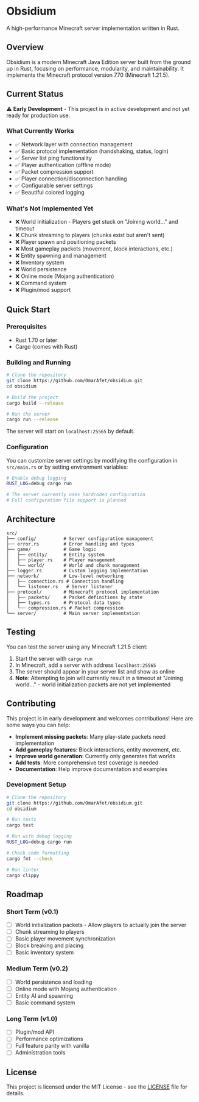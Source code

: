 # Obsidium

A high-performance Minecraft server implementation written in Rust.

## Overview

Obsidium is a modern Minecraft Java Edition server built from the ground up in Rust, focusing on performance, modularity, and maintainability. It implements the Minecraft protocol version 770 (Minecraft 1.21.5).

## Current Status

⚠️ **Early Development** - This project is in active development and not yet ready for production use.

### What Currently Works

- ✅ Network layer with connection management
- ✅ Basic protocol implementation (handshaking, status, login)
- ✅ Server list ping functionality
- ✅ Player authentication (offline mode)
- ✅ Packet compression support
- ✅ Player connection/disconnection handling
- ✅ Configurable server settings
- ✅ Beautiful colored logging

### What's Not Implemented Yet

- ❌ World initialization - Players get stuck on "Joining world..." and timeout
- ❌ Chunk streaming to players (chunks exist but aren't sent)
- ❌ Player spawn and positioning packets
- ❌ Most gameplay packets (movement, block interactions, etc.)
- ❌ Entity spawning and management
- ❌ Inventory system
- ❌ World persistence
- ❌ Online mode (Mojang authentication)
- ❌ Command system
- ❌ Plugin/mod support

## Quick Start

### Prerequisites

- Rust 1.70 or later
- Cargo (comes with Rust)

### Building and Running

```bash
# Clone the repository
git clone https://github.com/OmarAfet/obsidium.git
cd obsidium

# Build the project
cargo build --release

# Run the server
cargo run --release
```

The server will start on `localhost:25565` by default.

### Configuration

You can customize server settings by modifying the configuration in `src/main.rs` or by setting environment variables:

```bash
# Enable debug logging
RUST_LOG=debug cargo run

# The server currently uses hardcoded configuration
# Full configuration file support is planned
```

## Architecture

```
src/
├── config/          # Server configuration management
├── error.rs         # Error handling and types
├── game/            # Game logic
│   ├── entity/      # Entity system
│   ├── player.rs    # Player management
│   └── world/       # World and chunk management
├── logger.rs        # Custom logging implementation
├── network/         # Low-level networking
│   ├── connection.rs # Connection handling
│   └── listener.rs   # Server listener
├── protocol/        # Minecraft protocol implementation
│   ├── packets/     # Packet definitions by state
│   ├── types.rs     # Protocol data types
│   └── compression.rs # Packet compression
└── server/          # Main server implementation
```

## Testing

You can test the server using any Minecraft 1.21.5 client:

1. Start the server with `cargo run`
2. In Minecraft, add a server with address `localhost:25565`
3. The server should appear in your server list and show as online
4. **Note**: Attempting to join will currently result in a timeout at "Joining world..." - world initialization packets are not yet implemented

## Contributing

This project is in early development and welcomes contributions! Here are some ways you can help:

- **Implement missing packets**: Many play-state packets need implementation
- **Add gameplay features**: Block interactions, entity movement, etc.
- **Improve world generation**: Currently only generates flat worlds
- **Add tests**: More comprehensive test coverage is needed
- **Documentation**: Help improve documentation and examples

### Development Setup

```bash
# Clone the repository
git clone https://github.com/OmarAfet/obsidium.git
cd obsidium

# Run tests
cargo test

# Run with debug logging
RUST_LOG=debug cargo run

# Check code formatting
cargo fmt --check

# Run linter
cargo clippy
```

## Roadmap

### Short Term (v0.1)
- [ ] World initialization packets - Allow players to actually join the server
- [ ] Chunk streaming to players
- [ ] Basic player movement synchronization
- [ ] Block breaking and placing
- [ ] Basic inventory system

### Medium Term (v0.2)
- [ ] World persistence and loading
- [ ] Online mode with Mojang authentication
- [ ] Entity AI and spawning
- [ ] Basic command system

### Long Term (v1.0)
- [ ] Plugin/mod API
- [ ] Performance optimizations
- [ ] Full feature parity with vanilla
- [ ] Administration tools

## License

This project is licensed under the MIT License - see the [LICENSE](LICENSE) file for details.